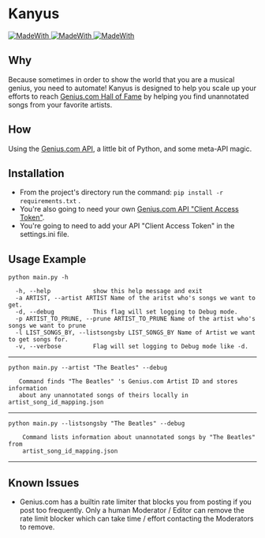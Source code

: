 # Kanyus

<p>
  <a href="https://www.python.org/" target="_blank">
    <img alt="MadeWith" src="https://img.shields.io/badge/Made%20with-Python-1f425f.svg">
  </a>
  <a href="" target="_blank">
    <img alt="MadeWith" src="https://img.shields.io/badge/version-v0.57-blue">
  </a>
  <a href="" target="_blank">
    <img alt="MadeWith" src="https://img.shields.io/badge/PRs-Yes%20Please-brightgreen.svg?style=flat-square">
  </a>
</p>

## Why
Because sometimes in order to show the world that you are a musical genius, you need to automate! Kanyus is designed to help you scale up your efforts to reach <a href="https://genius.com/albums/Genius/Genius-users-hall-of-fame">Genius.com Hall of Fame</a> by helping you find unannotated songs from your favorite artists. 

## How
Using the <a href="https://docs.genius.com/">Genius.com API</a>, a little bit of Python, and some meta-API magic.

## Installation
* From the project's directory run the command: `pip install -r requirements.txt` . 
* You're also going to need your own <a href="https://genius.com/api-clients">Genius.com API "Client Access Token"</a>.
* You're going to need to add your API "Client Access Token" in the settings.ini file.

## Usage Example
`python main.py -h`

```
  -h, --help            show this help message and exit
  -a ARTIST, --artist ARTIST Name of the aritst who's songs we want to get.
  -d, --debug           This flag will set logging to Debug mode.
  -p ARTIST_TO_PRUNE, --prune ARTIST_TO_PRUNE Name of the artist who's songs we want to prune
  -l LIST_SONGS_BY, --listsongsby LIST_SONGS_BY Name of Artist we want to get songs for.
  -v, --verbose         Flag will set logging to Debug mode like -d.
```
----------------------------------------------------------------
`python main.py --artist "The Beatles" --debug`

```
   Command finds "The Beatles" 's Genius.com Artist ID and stores information
   about any unannotated songs of theirs locally in artist_song_id_mapping.json
```
-----------------------------------------------------------------
`python main.py --listsongsby "The Beatles" --debug`

```
    Command lists information about unannotated songs by "The Beatles" from
    artist_song_id_mapping.json
```
-----------------------------------------------------------------
## Known Issues
* Genius.com has a builtin rate limiter that blocks you from posting if you post too frequently. Only a human Moderator / Editor can remove the rate limit blocker which can take time / effort contacting the Moderators to remove.
